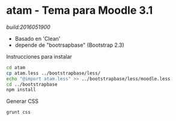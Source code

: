 atam - Tema para Moodle 3.1 
===============================================
*build:2016051900*

* Basado en 'Clean' 
* depende de "bootrsapbase" (Bootstrap 2.3)

Instrucciones para instalar

```bash
cd atam
cp atam.less ../bootstrapbase/less/
echo "@import atam.less" >> ../bootstrapbase/less/moodle.less
cd ../bootstrapbase
npm install
```

Generar CSS

```bash
grunt css
```

